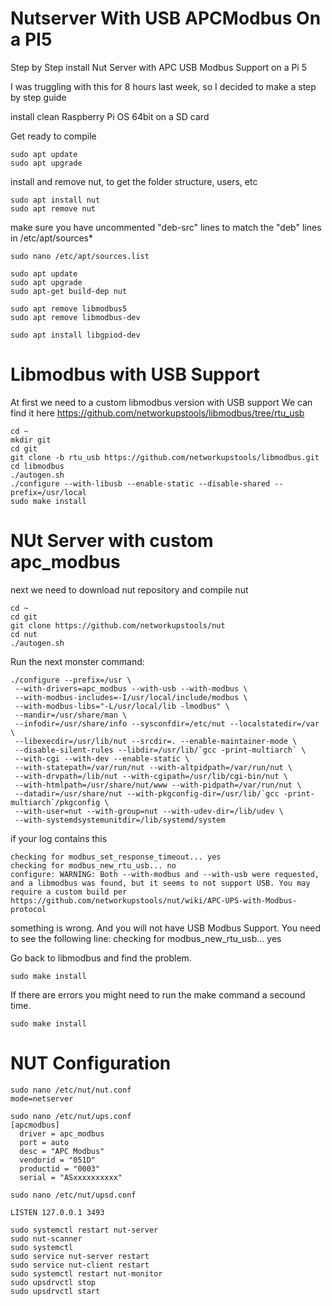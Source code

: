 # Nutserver With USB APCModbus On a PI5
Step by Step install Nut Server with APC USB Modbus Support on a Pi 5

I was truggling with this for 8 hours last week, so I decided to make a step by step guide

install clean Raspberry Pi OS 64bit on a SD card

Get ready to compile
```
sudo apt update
sudo apt upgrade
```
install and remove nut, to get the folder structure, users, etc
```
sudo apt install nut
sudo apt remove nut

```
make sure you have uncommented "deb-src" lines to match the "deb" lines in /etc/apt/sources*
```
sudo nano /etc/apt/sources.list

sudo apt update
sudo apt upgrade
sudo apt-get build-dep nut

sudo apt remove libmodbus5
sudo apt remove libmodbus-dev

sudo apt install libgpiod-dev

```

# Libmodbus with USB Support
At first we need to a custom libmodbus version with USB support
We can find it here
https://github.com/networkupstools/libmodbus/tree/rtu_usb
```
cd ~
mkdir git
cd git
git clone -b rtu_usb https://github.com/networkupstools/libmodbus.git
cd libmodbus
./autogen.sh
./configure --with-libusb --enable-static --disable-shared --prefix=/usr/local
sudo make install
```


# NUt Server with custom apc_modbus
next we need to download nut repository and compile nut
```
cd ~
cd git
git clone https://github.com/networkupstools/nut
cd nut
./autogen.sh
```

Run the next monster command:
```
./configure --prefix=/usr \
 --with-drivers=apc_modbus --with-usb --with-modbus \
 --with-modbus-includes=-I/usr/local/include/modbus \
 --with-modbus-libs="-L/usr/local/lib -lmodbus" \
 --mandir=/usr/share/man \
 --infodir=/usr/share/info --sysconfdir=/etc/nut --localstatedir=/var \
 --libexecdir=/usr/lib/nut --srcdir=. --enable-maintainer-mode \
 --disable-silent-rules --libdir=/usr/lib/`gcc -print-multiarch` \
 --with-cgi --with-dev --enable-static \
 --with-statepath=/var/run/nut --with-altpidpath=/var/run/nut \
 --with-drvpath=/lib/nut --with-cgipath=/usr/lib/cgi-bin/nut \
 --with-htmlpath=/usr/share/nut/www --with-pidpath=/var/run/nut \
 --datadir=/usr/share/nut --with-pkgconfig-dir=/usr/lib/`gcc -print-multiarch`/pkgconfig \
 --with-user=nut --with-group=nut --with-udev-dir=/lib/udev \
 --with-systemdsystemunitdir=/lib/systemd/system
```
if your log contains this
```
checking for modbus_set_response_timeout... yes
checking for modbus_new_rtu_usb... no
configure: WARNING: Both --with-modbus and --with-usb were requested, and a libmodbus was found, but it seems to not support USB. You may require a custom build per https://github.com/networkupstools/nut/wiki/APC-UPS-with-Modbus-protocol
```
something is wrong. And you will not have USB Modbus Support.
You need to see the following line:
checking for modbus_new_rtu_usb... yes

Go back to libmodbus and find the problem.

```
sudo make install
```
If there are errors you might need to run the make command a secound time.
```
sudo make install
```

# NUT Configuration
```
sudo nano /etc/nut/nut.conf
mode=netserver
```
```
sudo nano /etc/nut/ups.conf
[apcmodbus]
  driver = apc_modbus
  port = auto
  desc = "APC Modbus"
  vendorid = "051D"
  productid = "0003"
  serial = "ASxxxxxxxxxx"
```

```
sudo nano /etc/nut/upsd.conf

LISTEN 127.0.0.1 3493
```
```
sudo systemctl restart nut-server
sudo nut-scanner
sudo systemctl 
sudo service nut-server restart
sudo service nut-client restart
sudo systemctl restart nut-monitor
sudo upsdrvctl stop
sudo upsdrvctl start
```
